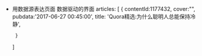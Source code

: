 - 用数据源表达页面  数据驱动的界面
   articles: [
       {
           contentId:1177432,
           cover:"",
           pubdata:'2017-06-27 00:45:00',
           title: 'Quora精选:为什么聪明人总能保持冷静',

       }
   ]